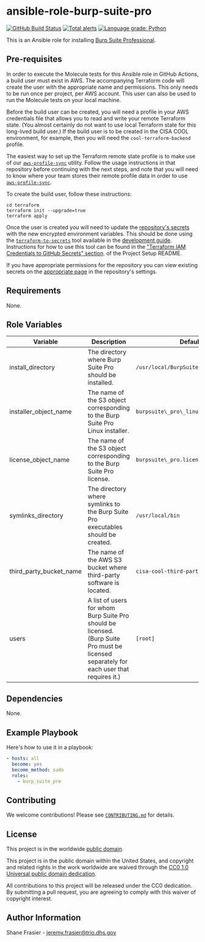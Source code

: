 # ansible-role-burp-suite-pro #

[![GitHub Build Status](https://github.com/cisagov/ansible-role-burp-suite-pro/workflows/build/badge.svg)](https://github.com/cisagov/ansible-role-burp-suite-pro/actions)
[![Total alerts](https://img.shields.io/lgtm/alerts/g/cisagov/ansible-role-burp-suite-pro.svg?logo=lgtm&logoWidth=18)](https://lgtm.com/projects/g/cisagov/ansible-role-burp-suite-pro/alerts/)
[![Language grade: Python](https://img.shields.io/lgtm/grade/python/g/cisagov/ansible-role-burp-suite-pro.svg?logo=lgtm&logoWidth=18)](https://lgtm.com/projects/g/cisagov/ansible-role-burp-suite-pro/context:python)

This is an Ansible role for installing [Burp Suite
Professional](https://portswigger.net/burp/pro).

## Pre-requisites ##

In order to execute the Molecule tests for this Ansible role in GitHub
Actions, a build user must exist in AWS. The accompanying Terraform
code will create the user with the appropriate name and
permissions. This only needs to be run once per project, per AWS
account. This user can also be used to run the Molecule tests on your
local machine.

Before the build user can be created, you will need a profile in your
AWS credentials file that allows you to read and write your remote
Terraform state.  (You almost certainly do not want to use local
Terraform state for this long-lived build user.)  If the build user is
to be created in the CISA COOL environment, for example, then you will
need the `cool-terraform-backend` profile.

The easiest way to set up the Terraform remote state profile is to
make use of our
[`aws-profile-sync`](https://github.com/cisagov/aws-profile-sync)
utility. Follow the usage instructions in that repository before
continuing with the next steps, and note that you will need to know
where your team stores their remote profile data in order to use
[`aws-profile-sync`](https://github.com/cisagov/aws-profile-sync).

To create the build user, follow these instructions:

```console
cd terraform
terraform init --upgrade=true
terraform apply
```

Once the user is created you will need to update the [repository's
secrets](https://help.github.com/en/actions/configuring-and-managing-workflows/creating-and-storing-encrypted-secrets)
with the new encrypted environment variables. This should be done
using the
[`terraform-to-secrets`](https://github.com/cisagov/development-guide/tree/develop/project_setup#terraform-iam-credentials-to-github-secrets-)
tool available in the [development
guide](https://github.com/cisagov/development-guide). Instructions for
how to use this tool can be found in the ["Terraform IAM Credentials
to GitHub Secrets"
section](https://github.com/cisagov/development-guide/tree/develop/project_setup#terraform-iam-credentials-to-github-secrets-).
of the Project Setup README.

If you have appropriate permissions for the repository you can view
existing secrets on the [appropriate
page](https://github.com/cisagov/ansible-role-burp-suite-pro/settings/secrets)
in the repository's settings.

## Requirements ##

None.

## Role Variables ##

| Variable | Description | Default | Required |
|----------|-------------|---------|----------|
| install\_directory | The directory where Burp Suite Pro should be installed. | `/usr/local/BurpSuitePro` | No |
| installer\_object\_name | The name of the S3 object corresponding to the Burp Suite Pro Linux installer. | `burpsuite\_pro\_linux\_v2020\_11.sh` | No |
| license\_object\_name | The name of the S3 object corresponding to the Burp Suite Pro license. | `burpsuite\_pro.license` | No |
| symlinks_directory | The directory where symlinks to the Burp Suite Pro executables should be created. | `/usr/local/bin` | No |
| third\_party\_bucket\_name | The name of the AWS S3 bucket where third-party software is located. | `cisa-cool-third-party-production` | No |
| users | A list of users for whom Burp Suite Pro should be licensed.  (Burp Suite Pro must be licensed separately for each user that requires it.) | `[root]` | No |

## Dependencies ##

None.

## Example Playbook ##

Here's how to use it in a playbook:

```yaml
- hosts: all
  become: yes
  become_method: sudo
  roles:
    - burp_suite_pro
```

## Contributing ##

We welcome contributions!  Please see [`CONTRIBUTING.md`](CONTRIBUTING.md) for
details.

## License ##

This project is in the worldwide [public domain](LICENSE).

This project is in the public domain within the United States, and
copyright and related rights in the work worldwide are waived through
the [CC0 1.0 Universal public domain
dedication](https://creativecommons.org/publicdomain/zero/1.0/).

All contributions to this project will be released under the CC0
dedication. By submitting a pull request, you are agreeing to comply
with this waiver of copyright interest.

## Author Information ##

Shane Frasier - <jeremy.frasier@trio.dhs.gov>
